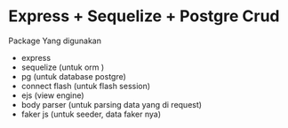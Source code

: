 # Express + Sequelize + Postgre Crud

Package Yang digunakan 
- express 
- sequelize (untuk orm )
- pg (untuk database postgre)
- connect flash (untuk flash session)
- ejs (view engine)
- body parser (untuk parsing data yang di request)
- faker js (untuk seeder, data faker nya)
